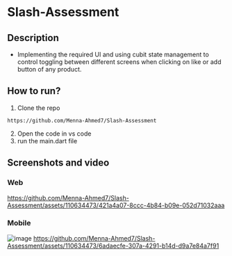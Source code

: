 # Slash-Assessment
## Description
* Implementing the required UI and using cubit state management to control toggling between different screens when clicking on like or add button of any product.
## How to run?
1. Clone the repo
```
https://github.com/Menna-Ahmed7/Slash-Assessment
```
2. Open the code in vs code
3. run the main.dart file
## Screenshots and video
### Web
https://github.com/Menna-Ahmed7/Slash-Assessment/assets/110634473/421a4a07-8ccc-4b84-b09e-052d71032aaa
### Mobile
![image](https://github.com/Menna-Ahmed7/Slash-Assessment/assets/110634473/c2a9216e-5473-4a4f-a9a8-ce664181dc45)
https://github.com/Menna-Ahmed7/Slash-Assessment/assets/110634473/6adaecfe-307a-4291-b14d-d9a7e84a7f91

